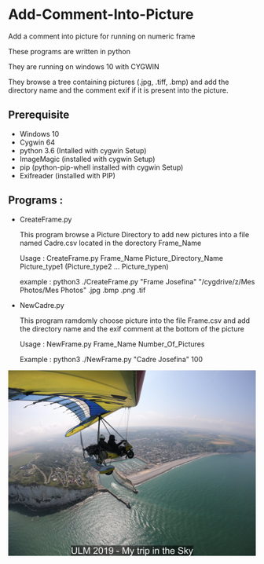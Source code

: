 # Add-Comment-Into-Picture
Add a comment into picture for running on numeric frame

These programs are written in python

They are running on windows 10 with CYGWIN

They browse a tree containing pictures (.jpg, .tiff, .bmp)  and add the directory name and the comment exif if it is present into the picture.

## Prerequisite
- Windows 10
- Cygwin 64
- python 3.6 (Intalled with cygwin Setup)
- ImageMagic (installed with cygwin Setup)
- pip (python-pip-whell installed with cygwin Setup)
- Exifreader (installed with PIP)

## Programs :

- CreateFrame.py

  This program browse a Picture Directory to add new pictures into a file named Cadre.csv located in the dorectory Frame_Name
  
  Usage : CreateFrame.py Frame_Name Picture_Directory_Name Picture_type1 (Picture_type2 ... Picture_typen)
  
  example : python3 ./CreateFrame.py "Frame Josefina" "/cygdrive/z/Mes Photos/Mes Photos" .jpg .bmp .png .tif
  
- NewCadre.py 

  This program ramdomly choose picture into the file Frame.csv and add the directory name and the exif comment at the bottom of the picture
  
  Usage : NewFrame.py Frame_Name Number_Of_Pictures
  
  Example : python3 ./NewFrame.py "Cadre Josefina" 100

![Rob Demo](pictures/ULM.jpg)

